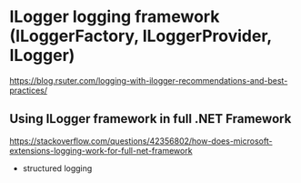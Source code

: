 # ILogger logging framework (ILoggerFactory, ILoggerProvider, ILogger)
https://blog.rsuter.com/logging-with-ilogger-recommendations-and-best-practices/

## Using ILogger framework in full .NET Framework
https://stackoverflow.com/questions/42356802/how-does-microsoft-extensions-logging-work-for-full-net-framework

- structured logging
